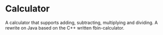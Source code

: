 # Calculator
A calculator that supports adding, subtracting, multiplying and dividing. A rewrite on Java based on the C++ written fbin-calculator.  
